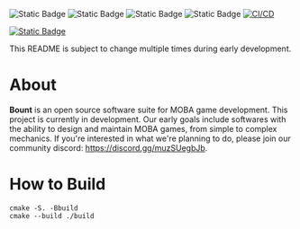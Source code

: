 ![Static Badge](https://img.shields.io/badge/C%2B%2B-23-blue)
![Static Badge](https://img.shields.io/badge/CMake->=4.0-yellow)
![Static Badge](https://img.shields.io/badge/Docs-PDF-red)
![Static Badge](https://img.shields.io/badge/Docs-HTML-orange)
[![CI/CD](https://github.com/Softloq/Bount/actions/workflows/ci.yml/badge.svg)](https://github.com/Softloq/Bount/actions/workflows/ci.yml)

[![Static Badge](https://img.shields.io/badge/Community%20Discord-000000?logo=discord)](https://discord.gg/muzSUegbJb)

This README is subject to change multiple times during early development.

# About
**Bount** is an open source software suite for MOBA game development.
This project is currently in development. Our early goals include softwares with the ability to design and maintain MOBA games, from simple to complex mechanics. If you're interested in what we're planning to do, please join our community discord: https://discord.gg/muzSUegbJb.

# How to Build
```
cmake -S. -Bbuild
cmake --build ./build
```
